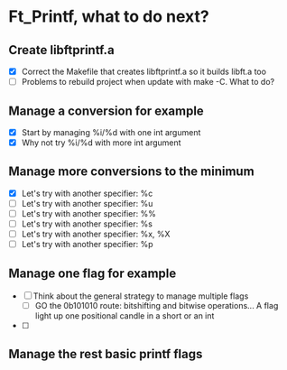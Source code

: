 # Ft_Printf, what to do next?


## Create libftprintf.a

- [X] Correct the Makefile that creates libftprintf.a so it builds libft.a too
- [ ] Problems to rebuild project when update with make -C. What to do?

## Manage a conversion for example

- [X] Start by managing %i/%d with one int argument
- [X] Why not try %i/%d with more int argument

## Manage more conversions to the minimum

- [X] Let's try with another specifier: %c
- [ ] Let's try with another specifier: %u
- [ ] Let's try with another specifier: %%
- [ ] Let's try with another specifier: %s
- [ ] Let's try with another specifier: %x, %X
- [ ] Let's try with another specifier: %p

## Manage one flag for example

- [ ] Think about the general strategy to manage multiple flags
	- [ ] GO the 0b101010 route: bitshifting and bitwise operations... A flag 
	light up one positional candle in a short or an int
- [ ]

## Manage the rest basic printf flags

